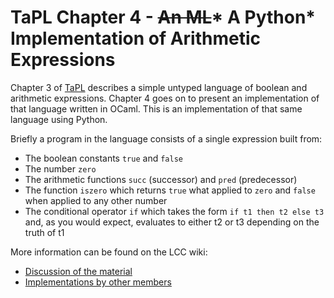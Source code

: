 # TaPL Chapter 4 - ~~An ML~~* A Python* Implementation of Arithmetic Expressions

Chapter 3 of [TaPL](https://www.cis.upenn.edu/~bcpierce/tapl/) describes a
simple untyped language of boolean and arithmetic expressions. Chapter 4 goes on
to present an implementation of that language written in OCaml. This is an
implementation of that same language using Python.

Briefly a program in the language consists of a single expression built from:
- The boolean constants `true` and `false`
- The number `zero`
- The arithmetic functions `succ` (successor) and `pred` (predecessor)
- The function `iszero` which returns `true` what applied to `zero` and `false`
   when applied to any other number
- The conditional operator `if` which takes the form `if t1 then t2 else t3`
   and, as you would expect, evaluates to either t2 or t3 depending on the truth
   of t1

More information can be found on the LCC wiki:
- [Discussion of the material](https://github.com/computationclub/computationclub.github.io/wiki/Types-and-Programming-Languages-Chapter-3-Untyped-Arithmetic-Expressions)
- [Implementations by other members](https://github.com/computationclub/computationclub.github.io/wiki/Types-and-Programming-Languages-Chapter-3-Untyped-Arithmetic-Expressions)
